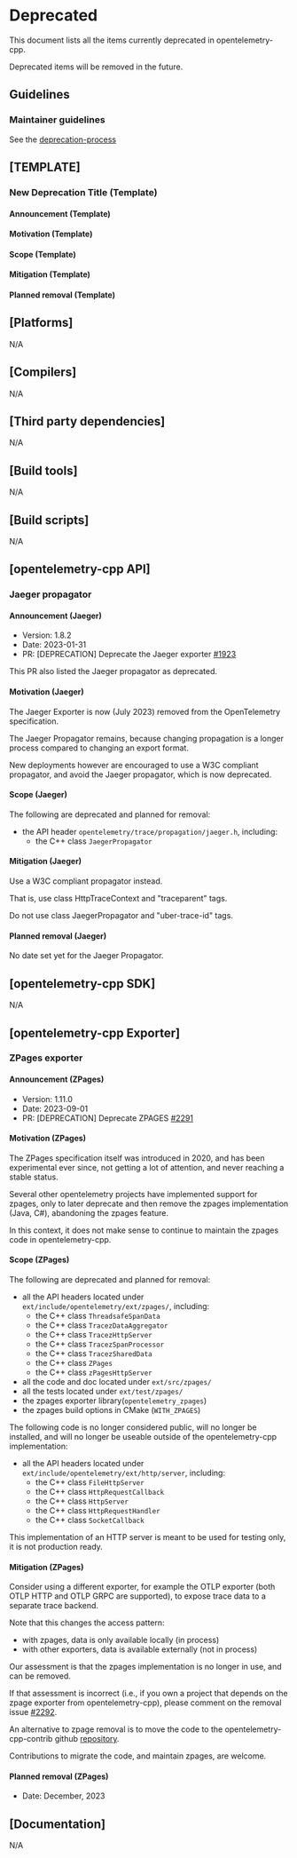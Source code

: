 # Deprecated

This document lists all the items currently deprecated in opentelemetry-cpp.

Deprecated items will be removed in the future.

## Guidelines

### Maintainer guidelines

See the [deprecation-process](./docs/deprecation-process.md)

## [TEMPLATE]

### New Deprecation Title (Template)

#### Announcement (Template)

#### Motivation (Template)

#### Scope (Template)

#### Mitigation (Template)

#### Planned removal (Template)

## [Platforms]

N/A

## [Compilers]

N/A

## [Third party dependencies]

N/A

## [Build tools]

N/A

## [Build scripts]

N/A

## [opentelemetry-cpp API]

### Jaeger propagator

#### Announcement (Jaeger)

* Version: 1.8.2
* Date: 2023-01-31
* PR: [DEPRECATION] Deprecate the Jaeger exporter
  [#1923](https://github.com/open-telemetry/opentelemetry-cpp/pull/1923)

This PR also listed the Jaeger propagator as deprecated.

#### Motivation (Jaeger)

The Jaeger Exporter is now (July 2023) removed from the OpenTelemetry specification.

The Jaeger Propagator remains, because changing propagation is a longer
process compared to changing an export format.

New deployments however are encouraged to use a W3C compliant propagator,
and avoid the Jaeger propagator, which is now deprecated.

#### Scope (Jaeger)

The following are deprecated and planned for removal:

* the API header `opentelemetry/trace/propagation/jaeger.h`, including:
  * the C++ class `JaegerPropagator`

#### Mitigation (Jaeger)

Use a W3C compliant propagator instead.

That is, use class HttpTraceContext and "traceparent" tags.

Do not use class JaegerPropagator and "uber-trace-id" tags.

#### Planned removal (Jaeger)

No date set yet for the Jaeger Propagator.

## [opentelemetry-cpp SDK]

N/A

## [opentelemetry-cpp Exporter]

### ZPages exporter

#### Announcement (ZPages)

* Version: 1.11.0
* Date: 2023-09-01
* PR: [DEPRECATION] Deprecate ZPAGES
  [#2291](https://github.com/open-telemetry/opentelemetry-cpp/pull/2291)

#### Motivation (ZPages)

The ZPages specification itself was introduced in 2020,
and has been experimental ever since,
not getting a lot of attention, and never reaching a stable status.

Several other opentelemetry projects have implemented support for zpages,
only to later deprecate and then remove the zpages implementation (Java,
C#), abandoning the zpages feature.

In this context, it does not make sense to continue to maintain the zpages
code in opentelemetry-cpp.

#### Scope (ZPages)

The following are deprecated and planned for removal:

* all the API headers located under
  `ext/include/opentelemetry/ext/zpages/`, including:
  * the C++ class `ThreadsafeSpanData`
  * the C++ class `TracezDataAggregator`
  * the C++ class `TracezHttpServer`
  * the C++ class `TracezSpanProcessor`
  * the C++ class `TracezSharedData`
  * the C++ class `ZPages`
  * the C++ class `zPagesHttpServer`
* all the code and doc located under `ext/src/zpages/`
* all the tests located under `ext/test/zpages/`
* the zpages exporter library(`opentelemetry_zpages`)
* the zpages build options in CMake (`WITH_ZPAGES`)

The following code is no longer considered public, will no longer be
installed, and will no longer be useable outside of
the opentelemetry-cpp implementation:

* all the API headers located under
  `ext/include/opentelemetry/ext/http/server`, including:
  * the C++ class `FileHttpServer`
  * the C++ class `HttpRequestCallback`
  * the C++ class `HttpServer`
  * the C++ class `HttpRequestHandler`
  * the C++ class `SocketCallback`

This implementation of an HTTP server is meant to be used for testing only,
it is not production ready.

#### Mitigation (ZPages)

Consider using a different exporter,
for example the OTLP exporter (both OTLP HTTP and OTLP GRPC are supported),
to expose trace data to a separate trace backend.

Note that this changes the access pattern:

* with zpages, data is only available locally (in process)
* with other exporters, data is available externally (not in process)

Our assessment is that the zpages implementation is no longer in use,
and can be removed.

If that assessment is incorrect (i.e., if you own a project that depends
on the zpage exporter from opentelemetry-cpp), please comment on the
removal issue
[#2292](https://github.com/open-telemetry/opentelemetry-cpp/issues/2292).

An alternative to zpage removal is to move the code to the
opentelemetry-cpp-contrib github
[repository](https://github.com/open-telemetry/opentelemetry-cpp-contrib).

Contributions to migrate the code, and maintain zpages, are welcome.

#### Planned removal (ZPages)

* Date: December, 2023

## [Documentation]

N/A
